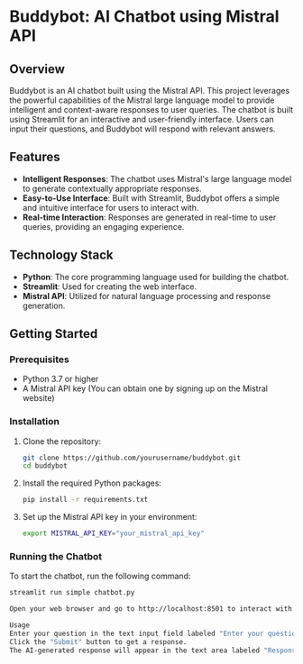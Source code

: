 # Buddybot: AI Chatbot using Mistral API

## Overview

Buddybot is an AI chatbot built using the Mistral API. This project leverages the powerful capabilities of the Mistral large language model to provide intelligent and context-aware responses to user queries. The chatbot is built using Streamlit for an interactive and user-friendly interface. Users can input their questions, and Buddybot will respond with relevant answers.

## Features

- **Intelligent Responses**: The chatbot uses Mistral's large language model to generate contextually appropriate responses.
- **Easy-to-Use Interface**: Built with Streamlit, Buddybot offers a simple and intuitive interface for users to interact with.
- **Real-time Interaction**: Responses are generated in real-time to user queries, providing an engaging experience.

## Technology Stack

- **Python**: The core programming language used for building the chatbot.
- **Streamlit**: Used for creating the web interface.
- **Mistral API**: Utilized for natural language processing and response generation.

## Getting Started

### Prerequisites

- Python 3.7 or higher
- A Mistral API key (You can obtain one by signing up on the Mistral website)

### Installation

1. Clone the repository:

    ```sh
    git clone https://github.com/yourusername/buddybot.git
    cd buddybot
    ```

2. Install the required Python packages:

    ```sh
    pip install -r requirements.txt
    ```

3. Set up the Mistral API key in your environment:

    ```sh
    export MISTRAL_API_KEY="your_mistral_api_key"
    ```

### Running the Chatbot

To start the chatbot, run the following command:

```sh
streamlit run simple chatbot.py

Open your web browser and go to http://localhost:8501 to interact with Buddybot.

Usage
Enter your question in the text input field labeled "Enter your question".
Click the "Submit" button to get a response.
The AI-generated response will appear in the text area labeled "Response".
